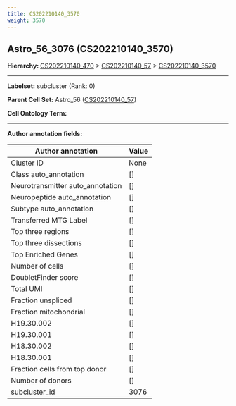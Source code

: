 ```yaml
---
title: CS202210140_3570
weight: 3570
---
```

## Astro_56_3076 (CS202210140_3570)
<b>Hierarchy: </b>
[CS202210140_470](cell_sets/CS202210140_470.md) >
[CS202210140_57](cell_sets/CS202210140_57.md) >
[CS202210140_3570](cell_sets/CS202210140_3570.md)

---


**Labelset:** subcluster (Rank: 0)

**Parent Cell Set:** Astro_56 ([CS202210140_57](cell_sets/CS202210140_57.md))



**Cell Ontology Term:** 

[MARKER GENES.]: #


---

[TRANSFERRED ANNOTATIONS.]: #


[AUTHOR ANNOTATION FIELDS.]: #


**Author annotation fields:**

| Author annotation | Value |
|-------------------|-------|
|Cluster ID|None|
|Class auto_annotation|[]|
|Neurotransmitter auto_annotation|[]|
|Neuropeptide auto_annotation|[]|
|Subtype auto_annotation|[]|
|Transferred MTG Label|[]|
|Top three regions|[]|
|Top three dissections|[]|
|Top Enriched Genes|[]|
|Number of cells|[]|
|DoubletFinder score|[]|
|Total UMI|[]|
|Fraction unspliced|[]|
|Fraction mitochondrial|[]|
|H19.30.002|[]|
|H19.30.001|[]|
|H18.30.002|[]|
|H18.30.001|[]|
|Fraction cells from top donor|[]|
|Number of donors|[]|
|subcluster_id|3076|
